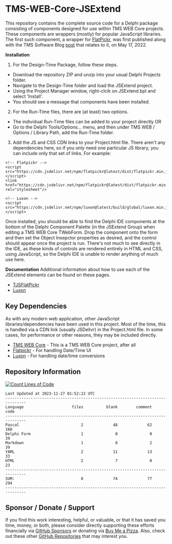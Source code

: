 # TMS-WEB-Core-JSExtend

This repository contains the complete source code for a Delphi package consisting of components designed for use within TMS WEB Core projects.  These components are wrappers (mostly) for popular JavaScript libraries. The first such component, a wrapper for [FlatPickr](https://flatpickr.js.org/), was first published along with the TMS Software Blog [post](https://www.tmssoftware.com/site/blog.asp?post=937) that relates to it, on May 17, 2022.

**Installation**

1. For the Design-Time Package, follow these steps.
- Download the repository ZIP and unzip into your usual Delphi Projects folder.
- Navigate to the Design-Time folder and load the JSExtend project.
- Using the Project Manager window, right-clcik on JSExtend.bpl and select 'Install'.
- You should see a message that components have been installed.

2. For the Run-Time files, there are (at least) two options.
- The individual Run-Time files can be added to your project directly OR
- Go to the Delphi Tools/Options... menu, and then under TMS WEB / Options / Library Path, add the Run-Time folder.

3. Add the JS and CSS CDN links to your Project.html file. There aren't any dependencies here, so if you only need one particular JS library, you can include only that set of links. For example:
```
<!-- Flatpickr -->
<script src="https://cdn.jsdelivr.net/npm/flatpickr@latest/dist/flatpickr.min.js"></script>
<link href="https://cdn.jsdelivr.net/npm/flatpickr@latest/dist/flatpickr.min.css" rel="stylesheet"/>

<!-- Luxon -->
<script src="https://cdn.jsdelivr.net/npm/luxon@latest/build/global/luxon.min.js"></script>
```
Once installed, you should be able to find the Delphi IDE components at the bottom of the Delphi Component Palette (in the JSExtend Group) when editing a TMS WEB Core TWebForm.  Drop the component onto the form and then set the Object Insepctor properties as desired, and the control should appear once the project is run.  There's not much to see directly in the IDE, as these kinds of controls are rendered entirely in HTML and CSS, using JavaScript, so the Delphi IDE is unable to render anything of much use here.

**Documentation**
Additional information about how to use each of the JSExtend elements can be found on these pages.

- [TJSFlatPickr](Documentation/TJSFlatPickr.md)
- [Luxon](Documentation/Luxon.md)

## Key Dependencies
As with any modern web application, other JavaScript libraries/dependencies have been used in this project. Most of the time, this is handled via a CDN link (usually JSDelivr) in the Project.html file. In some cases, for performance or other reasons, they may be included directly.
- [TMS WEB Core](https://www.tmssoftware.com/site/tmswebcore.asp) - This is a TMS WEB Core project, after all
- [Flatpickr](https://flatpickr.js.org/) - For handling Date/Time UI
- [Luxon](https://moment.github.io/luxon/#/) - For handling date/time conversions

## Repository Information
[![Count Lines of Code](https://github.com/500Foods/TMS-WEB-Core-JSExtend/actions/workflows/main.yml/badge.svg)](https://github.com/500Foods/TMS-WEB-Core-JSExtend/actions/workflows/main.yml)
<!--CLOC-START -->
```
Last Updated at 2023-11-27 01:52:22 UTC
-------------------------------------------------------------------------------
Language                     files          blank        comment           code
-------------------------------------------------------------------------------
Pascal                           2             48             62            160
Delphi Form                      1              0              0             39
Markdown                         1              8              2             39
YAML                             2             11             13             33
HTML                             2              7              0             23
-------------------------------------------------------------------------------
SUM:                             8             74             77            294
-------------------------------------------------------------------------------
```
<!--CLOC-END-->

## Sponsor / Donate / Support
If you find this work interesting, helpful, or valuable, or that it has saved you time, money, or both, please consider directly supporting these efforts financially via [GitHub Sponsors](https://github.com/sponsors/500Foods) or donating via [Buy Me a Pizza](https://www.buymeacoffee.com/andrewsimard500). Also, check out these other [GitHub Repositories](https://github.com/500Foods?tab=repositories&q=&sort=stargazers) that may interest you.

